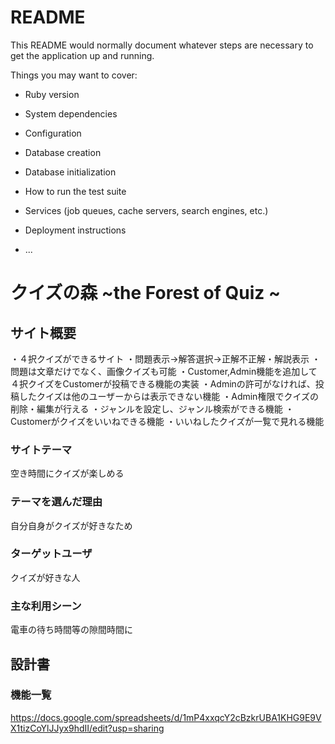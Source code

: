 # README

This README would normally document whatever steps are necessary to get the
application up and running.

Things you may want to cover:

* Ruby version

* System dependencies

* Configuration

* Database creation

* Database initialization

* How to run the test suite

* Services (job queues, cache servers, search engines, etc.)

* Deployment instructions

* ...
# クイズの森  ~the Forest of Quiz ~

## サイト概要
・４択クイズができるサイト
・問題表示→解答選択→正解不正解・解説表示
・問題は文章だけでなく、画像クイズも可能
・Customer,Admin機能を追加して４択クイズをCustomerが投稿できる機能の実装
・Adminの許可がなければ、投稿したクイズは他のユーザーからは表示できない機能
・Admin権限でクイズの削除・編集が行える
・ジャンルを設定し、ジャンル検索ができる機能
・Customerがクイズをいいねできる機能
・いいねしたクイズが一覧で見れる機能

### サイトテーマ
空き時間にクイズが楽しめる

### テーマを選んだ理由
自分自身がクイズが好きなため

### ターゲットユーザ
クイズが好きな人

### 主な利用シーン
電車の待ち時間等の隙間時間に

## 設計書

### 機能一覧
https://docs.google.com/spreadsheets/d/1mP4xxqcY2cBzkrUBA1KHG9E9VX1tizCoYlJJyx9hdII/edit?usp=sharing
